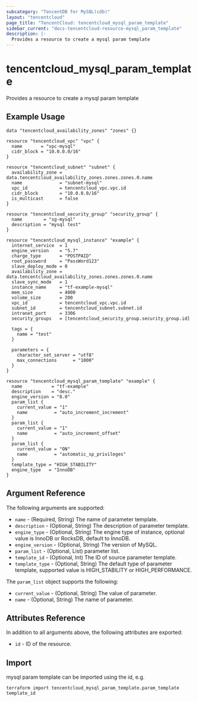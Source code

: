 ```yaml
---
subcategory: "TencentDB for MySQL(cdb)"
layout: "tencentcloud"
page_title: "TencentCloud: tencentcloud_mysql_param_template"
sidebar_current: "docs-tencentcloud-resource-mysql_param_template"
description: |-
  Provides a resource to create a mysql param template
---
```


# tencentcloud_mysql_param_template

Provides a resource to create a mysql param template

## Example Usage

```hcl
data "tencentcloud_availability_zones" "zones" {}

resource "tencentcloud_vpc" "vpc" {
  name       = "vpc-mysql"
  cidr_block = "10.0.0.0/16"
}

resource "tencentcloud_subnet" "subnet" {
  availability_zone = data.tencentcloud_availability_zones.zones.zones.0.name
  name              = "subnet-mysql"
  vpc_id            = tencentcloud_vpc.vpc.id
  cidr_block        = "10.0.0.0/16"
  is_multicast      = false
}

resource "tencentcloud_security_group" "security_group" {
  name        = "sg-mysql"
  description = "mysql test"
}

resource "tencentcloud_mysql_instance" "example" {
  internet_service  = 1
  engine_version    = "5.7"
  charge_type       = "POSTPAID"
  root_password     = "PassWord123"
  slave_deploy_mode = 0
  availability_zone = data.tencentcloud_availability_zones.zones.zones.0.name
  slave_sync_mode   = 1
  instance_name     = "tf-example-mysql"
  mem_size          = 4000
  volume_size       = 200
  vpc_id            = tencentcloud_vpc.vpc.id
  subnet_id         = tencentcloud_subnet.subnet.id
  intranet_port     = 3306
  security_groups   = [tencentcloud_security_group.security_group.id]

  tags = {
    name = "test"
  }

  parameters = {
    character_set_server = "utf8"
    max_connections      = "1000"
  }
}

resource "tencentcloud_mysql_param_template" "example" {
  name           = "tf-example"
  description    = "desc."
  engine_version = "8.0"
  param_list {
    current_value = "1"
    name          = "auto_increment_increment"
  }
  param_list {
    current_value = "1"
    name          = "auto_increment_offset"
  }
  param_list {
    current_value = "ON"
    name          = "automatic_sp_privileges"
  }
  template_type = "HIGH_STABILITY"
  engine_type   = "InnoDB"
}
```

## Argument Reference

The following arguments are supported:

* `name` - (Required, String) The name of parameter template.
* `description` - (Optional, String) The description of parameter template.
* `engine_type` - (Optional, String) The engine type of instance, optional value is InnoDB or RocksDB, default to InnoDB.
* `engine_version` - (Optional, String) The version of MySQL.
* `param_list` - (Optional, List) parameter list.
* `template_id` - (Optional, Int) The ID of source parameter template.
* `template_type` - (Optional, String) The default type of parameter template, supported value is HIGH_STABILITY or HIGH_PERFORMANCE.

The `param_list` object supports the following:

* `current_value` - (Optional, String) The value of parameter.
* `name` - (Optional, String) The name of parameter.

## Attributes Reference

In addition to all arguments above, the following attributes are exported:

* `id` - ID of the resource.



## Import

mysql param template can be imported using the id, e.g.

```
terraform import tencentcloud_mysql_param_template.param_template template_id
```

